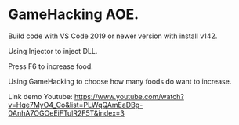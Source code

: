 # GameHacking AOE.


Build code with VS Code 2019 or newer version with install v142.

Using Injector to inject DLL.

Press F6 to increase food.

Using GameHacking to choose how many foods do want to increase.

Link demo Youtube: https://www.youtube.com/watch?v=Hqe7MyO4_Co&list=PLWqQAmEaDBg-0AnhA7OGOeEiFTulR2F5T&index=3
